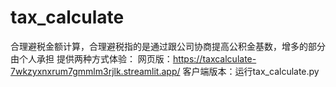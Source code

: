 # tax_calculate
合理避税金额计算，合理避税指的是通过跟公司协商提高公积金基数，增多的部分由个人承担
提供两种方式体验：
  网页版：https://taxcalculate-7wkzyxnxrum7gmmlm3rjlk.streamlit.app/
  客户端版本：运行tax_calculate.py
